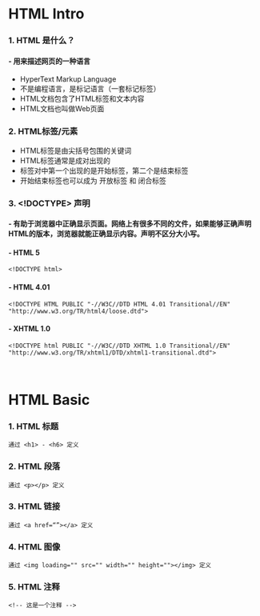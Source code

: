 # HTML Intro
### 1. HTML 是什么？
#### - 用来描述网页的一种语言
- HyperText Markup Language
- 不是编程语言，是标记语言（一套标记标签）
- HTML文档包含了HTML标签和文本内容
- HTML文档也叫做Web页面

### 2. HTML标签/元素
- HTML标签是由尖括号包围的关键词
- HTML标签通常是成对出现的
- 标签对中第一个出现的是开始标签，第二个是结束标签
- 开始结束标签也可以成为 开放标签 和 闭合标签

### 3. <!DOCTYPE> 声明
#### - 有助于浏览器中正确显示页面。网络上有很多不同的文件，如果能够正确声明HTML的版本，浏览器就能正确显示内容。声明不区分大小写。
#### - HTML 5 
    <!DOCTYPE html>
#### - HTML 4.01
    <!DOCTYPE HTML PUBLIC "-//W3C//DTD HTML 4.01 Transitional//EN" "http://www.w3.org/TR/html4/loose.dtd">
#### - XHTML 1.0
    <!DOCTYPE html PUBLIC "-//W3C//DTD XHTML 1.0 Transitional//EN" "http://www.w3.org/TR/xhtml1/DTD/xhtml1-transitional.dtd">
<br>

# HTML Basic
### 1. HTML 标题
    通过 <h1> - <h6> 定义
### 2. HTML 段落
    通过 <p></p> 定义
### 3. HTML 链接
    通过 <a href=“”></a> 定义
### 4. HTML 图像
    通过 <img loading="" src="" width="" height=""></img> 定义
### 5. HTML 注释
    <!-- 这是一个注释 -->